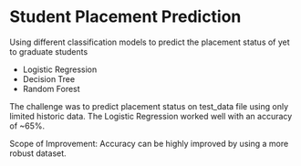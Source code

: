 # Student Placement Prediction
Using different classification models to predict the placement status of yet to graduate students
- Logistic Regression
- Decision Tree
- Random Forest

The challenge was to predict placement status on test_data file using only limited historic data.
The Logistic Regression worked well with an accuracy of ~65%.

Scope of Improvement: Accuracy can be highly improved by using a more robust dataset.
